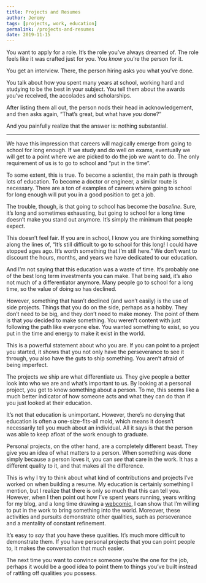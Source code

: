 ```yaml
---
title: Projects and Resumes
author: Jeremy
tags: [projects, work, education]
permalink: /projects-and-resumes
date: 2019-11-15
---
```


You want to apply for a role. It’s the role you’ve always dreamed of. The role feels like it was crafted just for you. You *know* you’re the person for it.

You get an interview. There, the person hiring asks you what you’ve done.

You talk about how you spent many years at school, working hard and studying to be the best in your subject. You tell them about the awards you’ve received, the accolades and scholarships.

After listing them all out, the person nods their head in acknowledgement, and then asks again, “That’s great, but what have *you* done?”

And you painfully realize that the answer is: nothing substantial.

---

We have this impression that careers will magically emerge from going to school for long enough. If we study and do well on exams, eventually we will get to a point where we are picked to do the job we want to do. The only requirement of us is to go to school and “put in the time”.

To some extent, this is true. To become a scientist, the main path is through lots of education. To become a doctor or engineer, a similar route is necessary. There are a ton of examples of careers where going to school for long enough will put you in a good position to get a job.

The trouble, though, is that going to school has become the *baseline*. Sure, it’s long and sometimes exhausting, but going to school for a long time doesn’t make you stand out anymore. It’s simply the minimum that people expect.

This doesn’t feel fair. If you are in school, I know you are thinking something along the lines of, “It’s still difficult to go to school for this long! I could have stopped ages ago. It’s worth something that I’m still here.” We don’t want to discount the hours, months, and years we have dedicated to our education.

And I’m not saying that this education was a waste of time. It’s probably one of the best long term investments you can make. That being said, it’s also not much of a differentiator anymore. Many people go to school for a long time, so the value of doing so has declined.

However, something that hasn’t declined (and won’t easily) is the use of side projects. Things that you do on the side, perhaps as a hobby. They don’t need to be big, and they don’t need to make money. The point of them is that *you* decided to make something. You weren’t content with just following the path like everyone else. You wanted something to exist, so you put in the time and energy to make it exist in the world.

This is a powerful statement about who you are. If you can point to a project you started, it shows that you not only have the perseverance to see it through, you also have the guts to ship something. You aren’t afraid of being imperfect.

The projects we ship are what differentiate us. They give people a better look into who we are and what’s important to us. By looking at a personal project, you get to know something about a person. To me, this seems like a much better indicator of how someone acts and what they can do than if you just looked at their education.

It’s not that education is unimportant. However, there’s no denying that education is often a one-size-fits-all mold, which means it doesn’t necessarily tell you much about an individual. All it says is that the person was able to keep afloat of the work enough to graduate.

Personal projects, on the other hand, are a completely different beast. They give you an idea of what matters to a person. When something was done simply because a person loves it, you can *see* that care in the work. It has a different quality to it, and that makes all the difference.

This is why I try to think about what kind of contributions and projects I’ve worked on when building a resume. My education is certainly something I mention, but I realize that there is only so much that this can tell you. However, when I then point out how I’ve spent years running, years writing for my blog, and a long time drawing a [webcomic](https://handwaving.ca), I can show that I’m willing to put in the work to bring something into the world. Moreover, these activities and pursuits demonstrate other qualities, such as perseverance and a mentality of constant refinement.

It’s easy to *say* that you have these qualities. It’s much more difficult to demonstrate them. If you have personal projects that you can point people to, it makes the conversation that much easier.

The next time you want to convince someone you’re the one for the job, perhaps it would be a good idea to point them to things you’ve built instead of rattling off qualities you possess.
